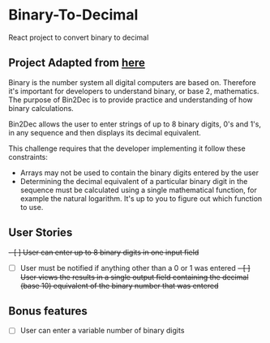 # Binary-To-Decimal
React project to convert binary to decimal

## Project Adapted from [here](https://github.com/florinpop17/app-ideas/blob/master/Projects/1-Beginner/Bin2Dec-App.md)
Binary is the number system all digital computers are based on.
Therefore it's important for developers to understand binary, or base 2,
mathematics. The purpose of Bin2Dec is to provide practice and
understanding of how binary calculations.

Bin2Dec allows the user to enter strings of up to 8 binary digits, 0's
and 1's, in any sequence and then displays its decimal equivalent.

This challenge requires that the developer implementing it follow these
constraints:

-   Arrays may not be used to contain the binary digits entered by the user
-   Determining the decimal equivalent of a particular binary digit in the
    sequence must be calculated using a single mathematical function, for
    example the natural logarithm. It's up to you to figure out which function
    to use.

## User Stories

~~-   [ ] User can enter up to 8 binary digits in one input field~~
-   [ ] User must be notified if anything other than a 0 or 1 was entered
~~-   [ ] User views the results in a single output field containing the decimal (base 10) equivalent of the binary number that was entered~~

## Bonus features

-   [ ] User can enter a variable number of binary digits
